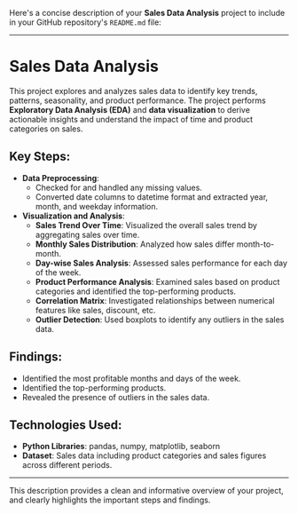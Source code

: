 Here's a concise description of your **Sales Data Analysis** project to include in your GitHub repository's `README.md` file:

---

# Sales Data Analysis

This project explores and analyzes sales data to identify key trends, patterns, seasonality, and product performance. The project performs **Exploratory Data Analysis (EDA)** and **data visualization** to derive actionable insights and understand the impact of time and product categories on sales.

## Key Steps:
- **Data Preprocessing**: 
  - Checked for and handled any missing values.
  - Converted date columns to datetime format and extracted year, month, and weekday information.
- **Visualization and Analysis**:
  - **Sales Trend Over Time**: Visualized the overall sales trend by aggregating sales over time.
  - **Monthly Sales Distribution**: Analyzed how sales differ month-to-month.
  - **Day-wise Sales Analysis**: Assessed sales performance for each day of the week.
  - **Product Performance Analysis**: Examined sales based on product categories and identified the top-performing products.
  - **Correlation Matrix**: Investigated relationships between numerical features like sales, discount, etc.
  - **Outlier Detection**: Used boxplots to identify any outliers in the sales data.
  
## Findings:
- Identified the most profitable months and days of the week.
- Identified the top-performing products.
- Revealed the presence of outliers in the sales data.

## Technologies Used:
- **Python Libraries**: pandas, numpy, matplotlib, seaborn
- **Dataset**: Sales data including product categories and sales figures across different periods.

---

This description provides a clean and informative overview of your project, and clearly highlights the important steps and findings.
